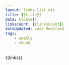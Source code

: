 ```yaml
---
layout: links-list.njk
title: {{title}}
date: {{date}}
linksCount: {{linksCount}}
dateUpdated: Last Modified
tags:
    - weekly
    - chunk
---
```

{{links}}
